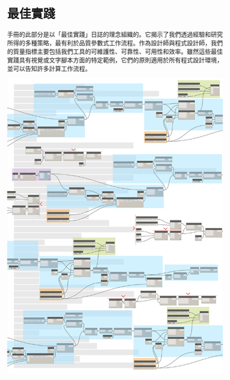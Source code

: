 

# 最佳實踐

手冊的此部分是以「最佳實踐」日誌的理念組織的。它揭示了我們透過經驗和研究所得的多種策略，最有利於品質參數式工作流程。作為設計師與程式設計師，我們的質量指標主要包括我們工具的可維護性、可靠性、可用性和效率。雖然這些最佳實踐具有視覺或文字腳本方面的特定範例，它們的原則適用於所有程式設計環境，並可以告知許多計算工作流程。

![](images/12-1/best-practices-cover.jpg)

